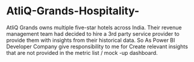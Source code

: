 # AtliQ-Grands-Hospitality-
AtliQ Grands owns multiple five-star hotels across India. Their revenue management team had decided to hire a 3rd party service provider to provide them with insights from their historical data. So As Power BI Developer Company give responsibility to me for Create relevant insights that are not provided in the metric list / mock -up dashboard.
